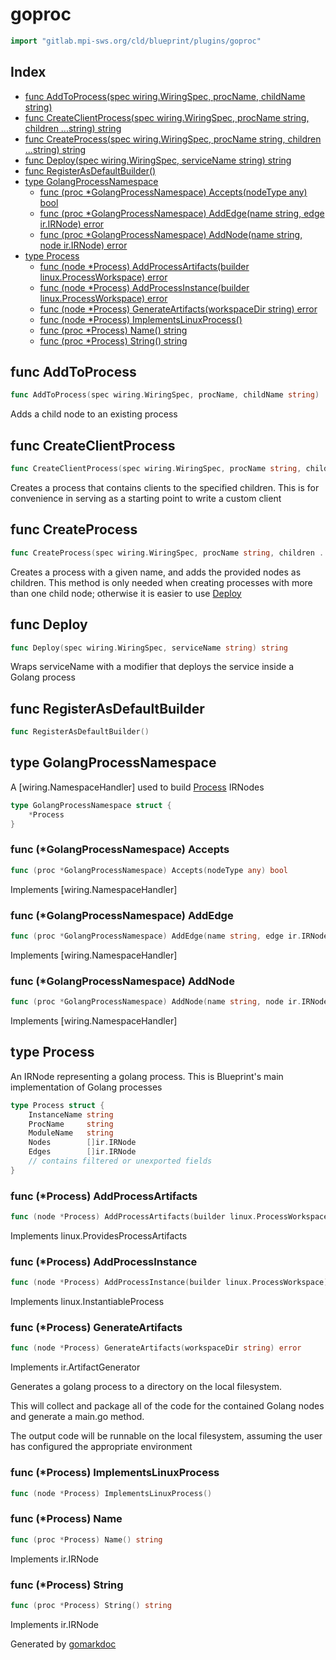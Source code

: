 <!-- Code generated by gomarkdoc. DO NOT EDIT -->

# goproc

```go
import "gitlab.mpi-sws.org/cld/blueprint/plugins/goproc"
```

## Index

- [func AddToProcess\(spec wiring.WiringSpec, procName, childName string\)](<#AddToProcess>)
- [func CreateClientProcess\(spec wiring.WiringSpec, procName string, children ...string\) string](<#CreateClientProcess>)
- [func CreateProcess\(spec wiring.WiringSpec, procName string, children ...string\) string](<#CreateProcess>)
- [func Deploy\(spec wiring.WiringSpec, serviceName string\) string](<#Deploy>)
- [func RegisterAsDefaultBuilder\(\)](<#RegisterAsDefaultBuilder>)
- [type GolangProcessNamespace](<#GolangProcessNamespace>)
  - [func \(proc \*GolangProcessNamespace\) Accepts\(nodeType any\) bool](<#GolangProcessNamespace.Accepts>)
  - [func \(proc \*GolangProcessNamespace\) AddEdge\(name string, edge ir.IRNode\) error](<#GolangProcessNamespace.AddEdge>)
  - [func \(proc \*GolangProcessNamespace\) AddNode\(name string, node ir.IRNode\) error](<#GolangProcessNamespace.AddNode>)
- [type Process](<#Process>)
  - [func \(node \*Process\) AddProcessArtifacts\(builder linux.ProcessWorkspace\) error](<#Process.AddProcessArtifacts>)
  - [func \(node \*Process\) AddProcessInstance\(builder linux.ProcessWorkspace\) error](<#Process.AddProcessInstance>)
  - [func \(node \*Process\) GenerateArtifacts\(workspaceDir string\) error](<#Process.GenerateArtifacts>)
  - [func \(node \*Process\) ImplementsLinuxProcess\(\)](<#Process.ImplementsLinuxProcess>)
  - [func \(proc \*Process\) Name\(\) string](<#Process.Name>)
  - [func \(proc \*Process\) String\(\) string](<#Process.String>)


<a name="AddToProcess"></a>
## func AddToProcess

```go
func AddToProcess(spec wiring.WiringSpec, procName, childName string)
```

Adds a child node to an existing process

<a name="CreateClientProcess"></a>
## func CreateClientProcess

```go
func CreateClientProcess(spec wiring.WiringSpec, procName string, children ...string) string
```

Creates a process that contains clients to the specified children. This is for convenience in serving as a starting point to write a custom client

<a name="CreateProcess"></a>
## func CreateProcess

```go
func CreateProcess(spec wiring.WiringSpec, procName string, children ...string) string
```

Creates a process with a given name, and adds the provided nodes as children. This method is only needed when creating processes with more than one child node; otherwise it is easier to use [Deploy](<#Deploy>)

<a name="Deploy"></a>
## func Deploy

```go
func Deploy(spec wiring.WiringSpec, serviceName string) string
```

Wraps serviceName with a modifier that deploys the service inside a Golang process

<a name="RegisterAsDefaultBuilder"></a>
## func RegisterAsDefaultBuilder

```go
func RegisterAsDefaultBuilder()
```



<a name="GolangProcessNamespace"></a>
## type GolangProcessNamespace

A \[wiring.NamespaceHandler\] used to build [Process](<#Process>) IRNodes

```go
type GolangProcessNamespace struct {
    *Process
}
```

<a name="GolangProcessNamespace.Accepts"></a>
### func \(\*GolangProcessNamespace\) Accepts

```go
func (proc *GolangProcessNamespace) Accepts(nodeType any) bool
```

Implements \[wiring.NamespaceHandler\]

<a name="GolangProcessNamespace.AddEdge"></a>
### func \(\*GolangProcessNamespace\) AddEdge

```go
func (proc *GolangProcessNamespace) AddEdge(name string, edge ir.IRNode) error
```

Implements \[wiring.NamespaceHandler\]

<a name="GolangProcessNamespace.AddNode"></a>
### func \(\*GolangProcessNamespace\) AddNode

```go
func (proc *GolangProcessNamespace) AddNode(name string, node ir.IRNode) error
```

Implements \[wiring.NamespaceHandler\]

<a name="Process"></a>
## type Process

An IRNode representing a golang process. This is Blueprint's main implementation of Golang processes

```go
type Process struct {
    InstanceName string
    ProcName     string
    ModuleName   string
    Nodes        []ir.IRNode
    Edges        []ir.IRNode
    // contains filtered or unexported fields
}
```

<a name="Process.AddProcessArtifacts"></a>
### func \(\*Process\) AddProcessArtifacts

```go
func (node *Process) AddProcessArtifacts(builder linux.ProcessWorkspace) error
```

Implements linux.ProvidesProcessArtifacts

<a name="Process.AddProcessInstance"></a>
### func \(\*Process\) AddProcessInstance

```go
func (node *Process) AddProcessInstance(builder linux.ProcessWorkspace) error
```

Implements linux.InstantiableProcess

<a name="Process.GenerateArtifacts"></a>
### func \(\*Process\) GenerateArtifacts

```go
func (node *Process) GenerateArtifacts(workspaceDir string) error
```

Implements ir.ArtifactGenerator

Generates a golang process to a directory on the local filesystem.

This will collect and package all of the code for the contained Golang nodes and generate a main.go method.

The output code will be runnable on the local filesystem, assuming the user has configured the appropriate environment

<a name="Process.ImplementsLinuxProcess"></a>
### func \(\*Process\) ImplementsLinuxProcess

```go
func (node *Process) ImplementsLinuxProcess()
```



<a name="Process.Name"></a>
### func \(\*Process\) Name

```go
func (proc *Process) Name() string
```

Implements ir.IRNode

<a name="Process.String"></a>
### func \(\*Process\) String

```go
func (proc *Process) String() string
```

Implements ir.IRNode

Generated by [gomarkdoc](<https://github.com/princjef/gomarkdoc>)
